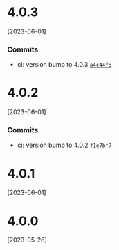 # 4.0.3
[2023-06-01]

### Commits

- ci: version bump to 4.0.3 [`a4c44f5`](https://github.com/justifi-tech/web-component-library/commit/a4c44f5addcec213b0e401b27d419625ef61935e)

# 4.0.2
[2023-06-01]

### Commits

- ci: version bump to 4.0.2 [`f1e7bf7`](https://github.com/justifi-tech/web-component-library/commit/f1e7bf7b551773886b7cec0d579957883b57b660)

# 4.0.1
[2023-06-01]

# 4.0.0
[2023-05-26]
